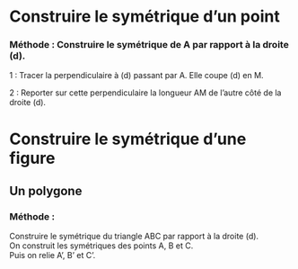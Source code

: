 #  Construire le symétrique d’un point

### Méthode : Construire le symétrique de A par rapport à la droite (d).        








1 : Tracer la perpendiculaire à (d) passant par A. Elle coupe (d) en M.  

2 : Reporter sur cette perpendiculaire la longueur AM de l’autre côté de la droite (d).


# Construire le symétrique d’une figure
## Un polygone

### Méthode : 

Construire le symétrique du triangle ABC par rapport à la droite (d).  
On construit les symétriques  des points A, B et C.   
Puis on relie A’, B’ et C’.     

